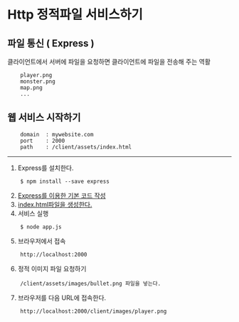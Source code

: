 # Http 정적파일 서비스하기

## 파일 통신 ( Express )
클라이언트에서 서버에 파일을 요청하면 클라이언트에 파일을 전송해 주는 역활
```
    player.png
    monster.png
    map.png
    ...
```

## 웹 서비스 시작하기
```
    domain  : mywebsite.com
    port    : 2000
    path    : /client/assets/index.html
```

---

1. Express를  설치한다.
```node
    $ npm install --save express
```
2. [Express를 이용한 기본 코드 작성](../../../server/01-tutorial/02/app.js)
3. [index.html파일을 생성한다.](../../../server/01-tutorial/02/client/assets/index.html)
4. 서비스 실행
```
    $ node app.js
```
5. 브라우저에서 접속
```
    http://localhost:2000
```
6. 정적 이미지 파일 요청하기
```
    /client/assets/images/bullet.png 파일을 넣는다.
```
7. 브라우저를 다음 URL에 접속한다.
```
    http://localhost:2000/client/images/player.png
```


